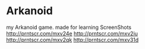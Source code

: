# Arkanoid
my Arkanoid game. made for learning
ScreenShots
http://prntscr.com/mxv24e
http://prntscr.com/mxv2iu
http://prntscr.com/mxv2qk
http://prntscr.com/mxv31d
